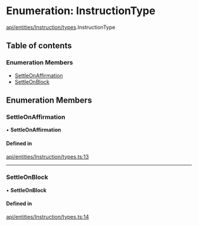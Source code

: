 # Enumeration: InstructionType

[api/entities/Instruction/types](../wiki/api.entities.Instruction.types).InstructionType

## Table of contents

### Enumeration Members

- [SettleOnAffirmation](../wiki/api.entities.Instruction.types.InstructionType#settleonaffirmation)
- [SettleOnBlock](../wiki/api.entities.Instruction.types.InstructionType#settleonblock)

## Enumeration Members

### SettleOnAffirmation

• **SettleOnAffirmation**

#### Defined in

[api/entities/Instruction/types.ts:13](https://github.com/PolymathNetwork/polymesh-sdk/blob/c6fe1be3/src/api/entities/Instruction/types.ts#L13)

___

### SettleOnBlock

• **SettleOnBlock**

#### Defined in

[api/entities/Instruction/types.ts:14](https://github.com/PolymathNetwork/polymesh-sdk/blob/c6fe1be3/src/api/entities/Instruction/types.ts#L14)
